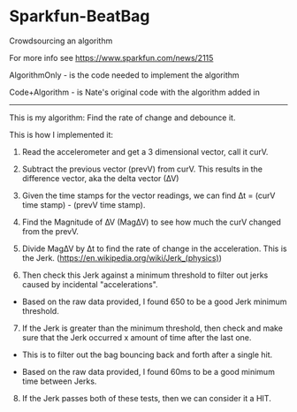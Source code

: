 # Sparkfun-BeatBag
Crowdsourcing an algorithm 

For more info see https://www.sparkfun.com/news/2115

AlgorithmOnly - is the code needed to implement the algorithm

Code+Algorithm - is Nate's original code with the algorithm added in


--------------------
This is my algorithm:
Find the rate of change and debounce it. 



This is how I implemented it:

1) Read the accelerometer and get a 3 dimensional vector, call it curV. 

2) Subtract the previous vector (prevV) from curV. This results in the difference vector, aka the delta vector (∆V)

3) Given the time stamps for the vector readings, we can find ∆t = (curV time stamp) - (prevV time stamp).

4) Find the Magnitude of ∆V (Mag∆V) to see how much the curV changed from the prevV.

5) Divide Mag∆V by ∆t to find the rate of change in the acceleration. This is the Jerk. (https://en.wikipedia.org/wiki/Jerk_(physics))

6) Then check this Jerk against a minimum threshold to filter out jerks caused by incidental "accelerations". 

  - Based on the raw data provided, I found 650 to be a good Jerk minimum threshold. 

7) If the Jerk is greater than the minimum threshold, then check and make sure that the Jerk occurred x amount of time after the last
one. 
  - This is to filter out the bag bouncing back and forth after a single hit. 

  - Based on the raw data provided, I found 60ms to be a good minimum time between Jerks. 

8) If the Jerk passes both of these tests, then we can consider it a HIT. 
